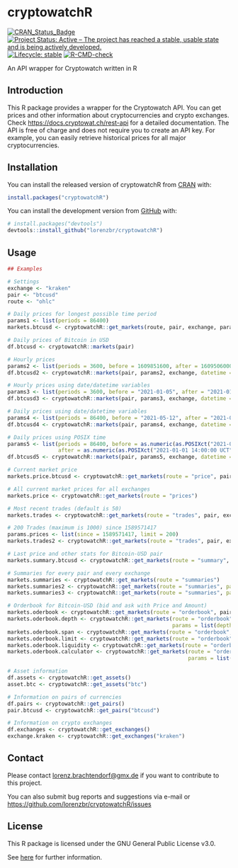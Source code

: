 
<!-- README.md is generated from README.Rmd. Please edit that file -->

# cryptowatchR

<!-- badges: start -->

[![CRAN\_Status\_Badge](https://www.r-pkg.org/badges/version/cryptowatchR)](https://cran.r-project.org/package=cryptowatchR)
[![Project Status: Active – The project has reached a stable, usable
state and is being actively
developed.](https://www.repostatus.org/badges/latest/active.svg)](https://www.repostatus.org/#active)
[![Lifecycle:
stable](https://img.shields.io/badge/lifecycle-stable-green.svg)](https://lifecycle.r-lib.org/articles/stages.html#stable-1)
[![R-CMD-check](https://github.com/lorenzbr/cryptowatchR/workflows/R-CMD-check/badge.svg)](https://github.com/lorenzbr/cryptowatchR/actions)
<!-- badges: end -->

An API wrapper for Cryptowatch written in R

## Introduction

This R package provides a wrapper for the Cryptowatch API. You can get
prices and other information about cryptocurrencies and crypto
exchanges. Check <https://docs.cryptowat.ch/rest-api> for a detailed
documentation. The API is free of charge and does not require you to
create an API key. For example, you can easily retrieve historical
prices for all major cryptocurrencies.

## Installation

You can install the released version of cryptowatchR from
[CRAN](https://CRAN.R-project.org) with:

``` r
install.packages("cryptowatchR")
```

You can install the development version from
[GitHub](https://github.com/) with:

``` r
# install.packages("devtools")
devtools::install_github("lorenzbr/cryptowatchR")
```

## Usage

``` r
## Examples

# Settings
exchange <- "kraken"
pair <- "btcusd"
route <- "ohlc"

# Daily prices for longest possible time period
params1 <- list(periods = 86400)
markets.btcusd <- cryptowatchR::get_markets(route, pair, exchange, params1)

# Daily prices of Bitcoin in USD
df.btcusd <- cryptowatchR::markets(pair)

# Hourly prices
params2 <- list(periods = 3600, before = 1609851600, after = 1609506000)
df.btcusd2 <- cryptowatchR::markets(pair, params2, exchange, datetime = FALSE)

# Hourly prices using date/datetime variables
params3 <- list(periods = 3600, before = "2021-01-05", after = "2021-01-01")
df.btcusd3 <- cryptowatchR::markets(pair, params3, exchange, datetime = TRUE)

# Daily prices using date/datetime variables
params4 <- list(periods = 86400, before = "2021-05-12", after = "2021-01-01")
df.btcusd4 <- cryptowatchR::markets(pair, params4, exchange, datetime = TRUE)

# Daily prices using POSIX time
params5 <- list(periods = 86400, before = as.numeric(as.POSIXct("2021-05-12 14:00:00 UCT")),
                after = as.numeric(as.POSIXct("2021-01-01 14:00:00 UCT")))
df.btcusd5 <- cryptowatchR::markets(pair, params5, exchange, datetime = FALSE)

# Current market price
markets.price.btcusd <- cryptowatchR::get_markets(route = "price", pair, exchange)

# All current market prices for all exchanges
markets.price <- cryptowatchR::get_markets(route = "prices")

# Most recent trades (default is 50)
markets.trades <- cryptowatchR::get_markets(route = "trades", pair, exchange)

# 200 Trades (maximum is 1000) since 1589571417
params.prices <- list(since = 1589571417, limit = 200)
markets.trades2 <- cryptowatchR::get_markets(route = "trades", pair, exchange, params.prices)

# Last price and other stats for Bitcoin-USD pair
markets.summary.btcusd <- cryptowatchR::get_markets(route = "summary", pair, exchange)

# Summaries for every pair and every exchange
markets.summaries <- cryptowatchR::get_markets(route = "summaries")
markets.summaries2 <- cryptowatchR::get_markets(route = "summaries", params = list(keyBy = "id"))
markets.summaries3 <- cryptowatchR::get_markets(route = "summaries", params = list(keyBy = "symbols"))

# Orderbook for Bitcoin-USD (bid and ask with Price and Amount)
markets.oderbook <- cryptowatchR::get_markets(route = "orderbook", pair, exchange)
markets.oderbook.depth <- cryptowatchR::get_markets(route = "orderbook", pair, exchange,
                                                    params = list(depth = 100))
markets.oderbook.span <- cryptowatchR::get_markets(route = "orderbook", pair, exchange, params = list(span = 0.5))
markets.oderbook.limit <- cryptowatchR::get_markets(route = "orderbook", pair, exchange, params = list(limit = 1))
markets.oderbook.liquidity <- cryptowatchR::get_markets(route = "orderbook/liquidity", pair, exchange)
markets.oderbook.calculator <- cryptowatchR::get_markets(route = "orderbook/calculator", pair, exchange,
                                                         params = list(amount = 1))

# Asset information
df.assets <- cryptowatchR::get_assets()
asset.btc <- cryptowatchR::get_assets("btc")

# Information on pairs of currencies
df.pairs <- cryptowatchR::get_pairs()
pair.btcusd <- cryptowatchR::get_pairs("btcusd")

# Information on crypto exchanges
df.exchanges <- cryptowatchR::get_exchanges()
exchange.kraken <- cryptowatchR::get_exchanges("kraken")
```

## Contact

Please contact <lorenz.brachtendorf@gmx.de> if you want to contribute to
this project.

You can also submit bug reports and suggestions via e-mail or
<https://github.com/lorenzbr/cryptowatchR/issues>

## License

This R package is licensed under the GNU General Public License v3.0.

See
[here](https://github.com/lorenzbr/cryptowatchR/blob/main/LICENSE.md)
for further information.
